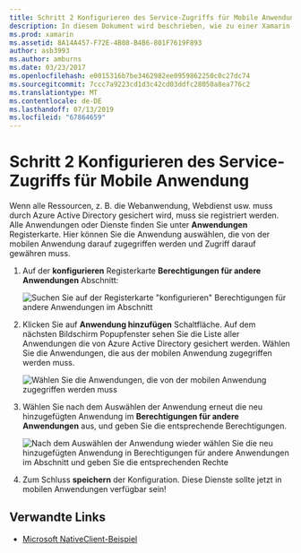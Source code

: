 ```yaml
---
title: Schritt 2 Konfigurieren des Service-Zugriffs für Mobile Anwendung
description: In diesem Dokument wird beschrieben, wie zu einer Xamarin-Anwendung mit Zugriff auf eine Azure-Anwendung durch Azure Active Directory gesichert wird.
ms.prod: xamarin
ms.assetid: 8A14A457-F72E-4B08-B4B6-801F7619F893
author: asb3993
ms.author: amburns
ms.date: 03/23/2017
ms.openlocfilehash: e0015316b7be3462982ee0959862250c0c27dc74
ms.sourcegitcommit: 7ccc7a9223cd1d3c42cd03ddfc28050a8ea776c2
ms.translationtype: MT
ms.contentlocale: de-DE
ms.lasthandoff: 07/13/2019
ms.locfileid: "67864659"
---
```

# <a name="step-2-configure-service-access-for-mobile-application"></a>Schritt 2 Konfigurieren des Service-Zugriffs für Mobile Anwendung

Wenn alle Ressourcen, z. B. die Webanwendung, Webdienst usw. muss durch Azure Active Directory gesichert wird, muss sie registriert werden. Alle Anwendungen oder Dienste finden Sie unter **Anwendungen** Registerkarte. Hier können Sie die Anwendung auswählen, die von der mobilen Anwendung darauf zugegriffen werden und Zugriff darauf gewähren muss.

1. Auf der **konfigurieren** Registerkarte **Berechtigungen für andere Anwendungen** Abschnitt:

   ![](configure-images/2.1-configure.png "Suchen Sie auf der Registerkarte \"konfigurieren\" Berechtigungen für andere Anwendungen im Abschnitt")

2. Klicken Sie auf **Anwendung hinzufügen** Schaltfläche. Auf dem nächsten Bildschirm Popupfenster sehen Sie die Liste aller Anwendungen die von Azure Active Directory gesichert werden. Wählen Sie die Anwendungen, die aus der mobilen Anwendung zugegriffen werden muss.

   ![](configure-images/2.2-add-application.png "Wählen Sie die Anwendungen, die von der mobilen Anwendung zugegriffen werden muss")

3. Wählen Sie nach dem Auswählen der Anwendung erneut die neu hinzugefügten Anwendung im **Berechtigungen für andere Anwendungen** aus, und geben Sie die entsprechende Berechtigungen.

   ![](configure-images/2.3-permissions.png "Nach dem Auswählen der Anwendung wieder wählen Sie die neu hinzugefügten Anwendung in Berechtigungen für andere Anwendungen im Abschnitt und geben Sie die entsprechenden Rechte")

4. Zum Schluss **speichern** der Konfiguration. Diese Dienste sollte jetzt in mobilen Anwendungen verfügbar sein!



## <a name="related-links"></a>Verwandte Links

- [Microsoft NativeClient-Beispiel](https://github.com/AzureADSamples/NativeClient-MultiTarget-DotNet)
